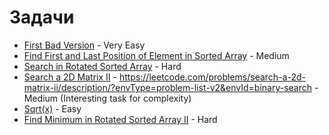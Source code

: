 # Задачи

- [First Bad Version](https://leetcode.com/problems/first-bad-version/description/?envType=problem-list-v2&envId=binary-search) - Very Easy
- [Find First and Last Position of Element in Sorted Array](https://leetcode.com/problems/find-first-and-last-position-of-element-in-sorted-array/description/?envType=problem-list-v2&envId=binary-search) - Medium
- [Search in Rotated Sorted Array](https://leetcode.com/problems/search-in-rotated-sorted-array/submissions/1240262696/?envType=problem-list-v2&envId=binary-search) - Hard
- [Search a 2D Matrix II]() - https://leetcode.com/problems/search-a-2d-matrix-ii/description/?envType=problem-list-v2&envId=binary-search - Medium (Interesting task for complexity)
- [Sqrt(x)](https://leetcode.com/problems/sqrtx/description/?envType=problem-list-v2&envId=binary-search) - Easy
- [Find Minimum in Rotated Sorted Array II](https://leetcode.com/problems/find-minimum-in-rotated-sorted-array-ii/description/?envType=problem-list-v2&envId=binary-search) - Hard
